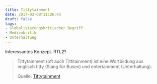 ```yaml
---
title: Tittytainment
date: 2017-03-08T11:26:43
draft: false
tags:
- Globalisierungskritischer Begriff
- Medienkritik
- Unterhaltung
---
```


Interessantes Konzept. RTL2?

> Tittytainment (oft auch Tittitainment) ist eine Wortbildung aus englisch titty
> (Slang für Busen) und entertainment (Unterhaltung).
>
> Quelle: [Tittytainment](https://de.wikipedia.org/wiki/Tittytainment)
